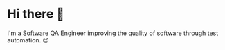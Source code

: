 # Hi there 👋

I'm a Software QA Engineer improving the quality of software through test automation. 😉

